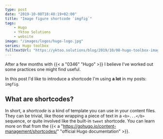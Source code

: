 ```yaml
---
type: post
date: "2019-10-08T18:48:19+02:00"
title: "Image figure shortcode `imgfig`"
tags:
    - Hugo
    - Yktoo Solutions
    - website
image: "/images/logos/hugo-logo.jpg"
series: Hugo toolbox
fulltextUrl: "https://yktoo.solutions/blog/2019/10/08-hugo-toolbox-image-figure-shortcode-imgfig/"
---
```


After a few months with {{< a "0346" "Hugo" >}} I believe I've worked out some practices one might find useful.

In this post I'd like to introduce a shortcode I'm using **a lot** in my posts: `imgfig`.

<!--more-->

## What are shortcodes?

In short, a *shortcode* is a kind of template you can use in your content files. They can be trivial, like those wrapping a piece of text in a `<b>...</b>` sequence, or quite involved like the built-in `tweet` shortcode. You can learn more on that from the {{< a "https://gohugo.io/content-management/shortcodes/" "official Hugo documentation" >}}.
